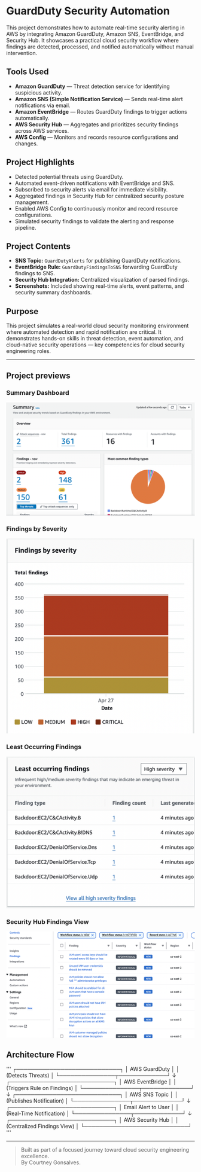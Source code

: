 # GuardDuty Security Automation

This project demonstrates how to automate real-time security alerting in AWS by integrating Amazon GuardDuty, Amazon SNS, EventBridge, and Security Hub. It showcases a practical cloud security workflow where findings are detected, processed, and notified automatically without manual intervention.

## Tools Used
- **Amazon GuardDuty** — Threat detection service for identifying suspicious activity.
- **Amazon SNS (Simple Notification Service)** — Sends real-time alert notifications via email.
- **Amazon EventBridge** — Routes GuardDuty findings to trigger actions automatically.
- **AWS Security Hub** — Aggregates and prioritizes security findings across AWS services.
- **AWS Config** — Monitors and records resource configurations and changes.

## Project Highlights
- Detected potential threats using GuardDuty.
- Automated event-driven notifications with EventBridge and SNS.
- Subscribed to security alerts via email for immediate visibility.
- Aggregated findings in Security Hub for centralized security posture management.
- Enabled AWS Config to continuously monitor and record resource configurations.
- Simulated security findings to validate the alerting and response pipeline.

## Project Contents
- **SNS Topic:** `GuardDutyAlerts` for publishing GuardDuty notifications.
- **EventBridge Rule:** `GuardDutyFindingsToSNS` forwarding GuardDuty findings to SNS.
- **Security Hub Integration:** Centralized visualization of parsed findings.
- **Screenshots:** Included showing real-time alerts, event patterns, and security summary dashboards.

## Purpose
This project simulates a real-world cloud security monitoring environment where automated detection and rapid notification are critical. It demonstrates hands-on skills in threat detection, event automation, and cloud-native security operations — key competencies for cloud security engineering roles.

---

## Project previews

### Summary Dashboard
![Summary Dashboard](summary_dashboard.png)

### Findings by Severity
![Findings by Severity](findings_by_severity.png)

### Least Occurring Findings
![Least Occurring Findings](least_occurring_findings.png)

### Security Hub Findings View
![Findings](images_findings.png)


## Architecture Flow

'''
┌────────────────────────────┐
│    AWS GuardDuty            │
│ (Detects Threats)           │
└───────────────┬─────────────┘
                ↓
┌────────────────────────────┐
│    AWS EventBridge          │
│ (Triggers Rule on Findings) │
└───────────────┬─────────────┘
                ↓
┌────────────────────────────┐
│    AWS SNS Topic            │
│ (Publishes Notification)    │
└───────────────┬─────────────┘
                ↓
┌────────────────────────────┐
│    Email Alert to User      │
│ (Real-Time Notification)    │
└───────────────┬─────────────┘
                ↓
┌────────────────────────────┐
│    AWS Security Hub         │
│ (Centralized Findings View) │
└────────────────────────────┘
'''

---

> Built as part of a focused journey toward cloud security engineering excellence.  
> By Courtney Gonsalves.
